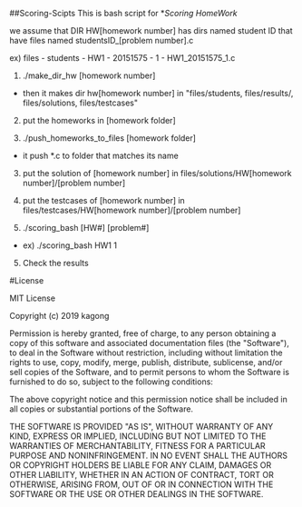 ##Scoring-Scipts
This is bash script for **Scoring HomeWork*

we assume that DIR HW[homework number] has dirs named student ID that have files named studentsID_[problem number].c

ex) files - students - HW1 - 20151575 - 1 - HW1_20151575_1.c

1. ./make_dir_hw [homework number]
- then it makes dir hw[homework number] in "files/students, files/results/, files/solutions, files/testcases"

2. put the homeworks in [homework folder]

3. ./push_homeworks_to_files [homework folder]
- it push *.c to folder that matches its name

3. put the solution of [homework number] in files/solutions/HW[homework number]/[problem number]

4. put the testcases of [homework number] in files/testcases/HW[homework number]/[problem number]

5. ./scoring_bash [HW#] [problem#] 
- ex) ./scoring_bash HW1 1

5. Check the results

#License

MIT License

Copyright (c) 2019 kagong

Permission is hereby granted, free of charge, to any person obtaining a copy
of this software and associated documentation files (the "Software"), to deal
in the Software without restriction, including without limitation the rights
to use, copy, modify, merge, publish, distribute, sublicense, and/or sell
copies of the Software, and to permit persons to whom the Software is
furnished to do so, subject to the following conditions:

The above copyright notice and this permission notice shall be included in all
copies or substantial portions of the Software.

THE SOFTWARE IS PROVIDED "AS IS", WITHOUT WARRANTY OF ANY KIND, EXPRESS OR
IMPLIED, INCLUDING BUT NOT LIMITED TO THE WARRANTIES OF MERCHANTABILITY,
FITNESS FOR A PARTICULAR PURPOSE AND NONINFRINGEMENT. IN NO EVENT SHALL THE
AUTHORS OR COPYRIGHT HOLDERS BE LIABLE FOR ANY CLAIM, DAMAGES OR OTHER
LIABILITY, WHETHER IN AN ACTION OF CONTRACT, TORT OR OTHERWISE, ARISING FROM,
OUT OF OR IN CONNECTION WITH THE SOFTWARE OR THE USE OR OTHER DEALINGS IN THE
SOFTWARE.
